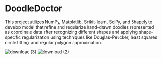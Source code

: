 # DoodleDoctor
This project utilizes NumPy, Matplotlib, Scikit-learn, SciPy, and Shapely to develop model that refine and regularize hand-drawn doodles represented as coordinate data after recognizing different shapes and applying shape-specific regularization using techniques like Douglas-Peucker, least squares circle fitting, and regular polygon approximation.



![download (3)](https://github.com/user-attachments/assets/1c30c488-70af-435e-9357-37abdac61c11)
![download (2)](https://github.com/user-attachments/assets/65ed8a92-5fe0-45b0-aade-a348f35ea86c)

